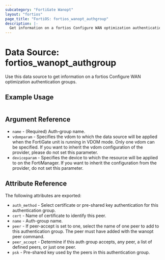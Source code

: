```yaml
---
subcategory: "FortiGate Wanopt"
layout: "fortios"
page_title: "FortiOS: fortios_wanopt_authgroup"
description: |-
  Get information on a fortios Configure WAN optimization authentication groups.
---
```


# Data Source: fortios_wanopt_authgroup
Use this data source to get information on a fortios Configure WAN optimization authentication groups.


## Example Usage

```hcl

```

## Argument Reference

* `name` - (Required) Auth-group name.
* `vdomparam` - Specifies the vdom to which the data source will be applied when the FortiGate unit is running in VDOM mode. Only one vdom can be specified. If you want to inherit the vdom configuration of the provider, please do not set this parameter.
* `deviceparam` - Specifies the device to which the resource will be applied to on the FortiManager. If you want to inherit the configuration from the provider, do not set this parameter.

## Attribute Reference

The following attributes are exported:

* `auth_method` - Select certificate or pre-shared key authentication for this authentication group.
* `cert` - Name of certificate to identify this peer.
* `name` - Auth-group name.
* `peer` - If peer-accept is set to one, select the name of one peer to add to this authentication group. The peer must have added with the wanopt peer command.
* `peer_accept` - Determine if this auth group accepts, any peer, a list of defined peers, or just one peer.
* `psk` - Pre-shared key used by the peers in this authentication group.
